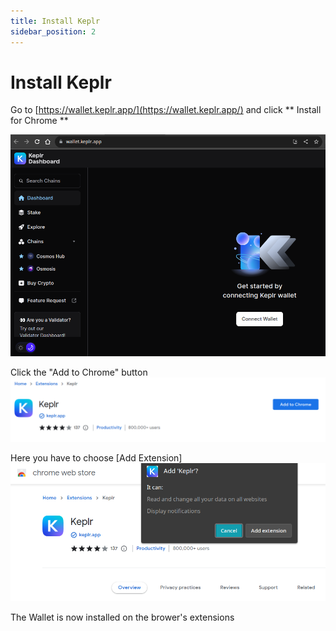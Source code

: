 ```yaml
---
title: Install Keplr 
sidebar_position: 2
---
```


# Install Keplr

Go to [https://wallet.keplr.app/](https://wallet.keplr.app/) and click ** Install for Chrome **

![](/img/keplr/install-1.png)

Click the "Add to Chrome" button
![](/img/keplr/install-2.png)

Here you have to choose [Add Extension]
![](/img/keplr/install-3.png)

The Wallet is now installed on the brower's extensions